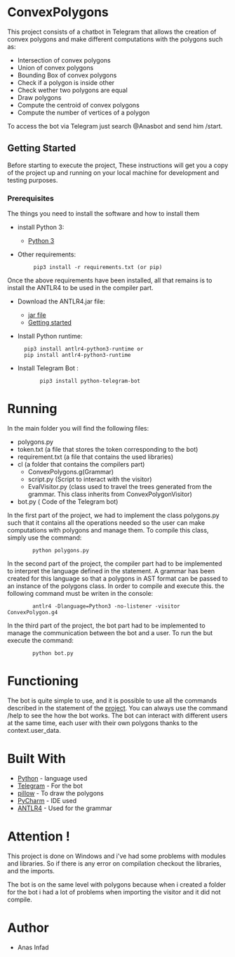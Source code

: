 # ConvexPolygons

This project consists of a chatbot in Telegram that allows the creation of convex polygons and make different
computations with the polygons such as:

* Intersection of convex polygons
* Union of convex polygons
* Bounding Box of convex polygons
* Check if a polygon is inside other
* Check wether two polygons are equal
* Draw polygons
* Compute the centroid of convex polygons
* Compute the number of vertices of a polygon

To access the bot via Telegram just search @Anasbot and send him /start.

## Getting Started

Before starting to execute the project,
These instructions will get you a copy of the project up and running on your local machine for development and testing
purposes.

### Prerequisites

The things you need to install the software and how to install them

* install Python 3:

    * [Python 3](https://www.python.org)

* Other requirements:

           pip3 install -r requirements.txt (or pip)

Once the above requirements have been installed, all that remains is to install the ANTLR4 to be used in the compiler
part.

* Download the ANTLR4.jar file:

    * [jar file](https://www.antlr.org/download/antlr-4.8-complete.jar)
    * [Getting started](https://github.com/antlr/antlr4/blob/master/doc/getting-started.md)

* Install Python runtime:

  		pip3 install antlr4-python3-runtime or
  		pip install antlr4-python3-runtime

* Install Telegram Bot :

           	 pip3 install python-telegram-bot

# Running

In the main folder you will find the following files:

* polygons.py
* token.txt (a file that stores the token corresponding to the bot)
* requirement.txt (a file that contains the used libraries)
* cl (a folder that contains the compilers part)
    * ConvexPolygons.g(Grammar)
    * script.py (Script to interact with the visitor)
    * EvalVisitor.py (class used to travel the trees generated from the grammar. This class inherits from
      ConvexPolygonVisitor)
* bot.py ( Code of the Telegram bot) 

In the first part of the project, we had to implement the class polygons.py such that it contains all the operations
needed so the user can make computations with polygons and manage them. To compile this class, simply use the command:

            python polygons.py

In the second part of the project, the compiler part had to be implemented to interpret the language defined in the
statement. A grammar has been created for this language so that a polygons in AST format can be passed to an instance of
the polygons class. In order to compile and execute this. the following command must be writen in the console:

            antlr4 -Dlanguage=Python3 -no-listener -visitor ConvexPolygon.g4

In the third part of the project, the bot part had to be implemented to manage the communication between the bot and a
user. To run the but execute the command:

            python bot.py

# Functioning

The bot is quite simple to use, and it is possible to use all the commands described in the statement of
the [project](https://github.com/jordi-petit/lp-polimomis-2020). You can always use the command /help to see the
how the bot works. The bot can interact with different users at the same time, each user with their own
polygons thanks to the context.user_data.

# Built With

* [Python](https://docs.python.org/3/) - language used
* [Telegram](https://core.telegram.org/bots) - For the bot
* [pillow](https://lliçons.jutge.org/grafics/) - To draw the polygons
* [PyCharm](https://www.jetbrains.com/es-es/pycharm/) - IDE used
* [ANTLR4](https://www.antlr.org) - Used for the grammar

# Attention !
This project is done on Windows and i've had some problems with modules and libraries. So if there is any error on compilation
checkout the libraries, and the imports.

The bot is on the same level with polygons because when i created a folder for the bot i had a lot of problems when importing the visitor
and it did not compile.

# Author

* Anas Infad


